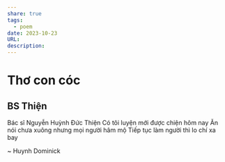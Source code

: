 ```yaml
---
share: true
tags:
  - poem
date: 2023-10-23
URL: 
description: 
---
```


# Thơ con cóc
## BS Thiện

Bác sĩ Nguyễn Huỳnh Đức Thiện 
Có tôi luyện mới được chiện hôm nay 
Ăn nói chưa xuông nhưng mọi người hâm mộ 
Tiếp tục làm người thì lo chí xa bay 

~ Huynh Dominick